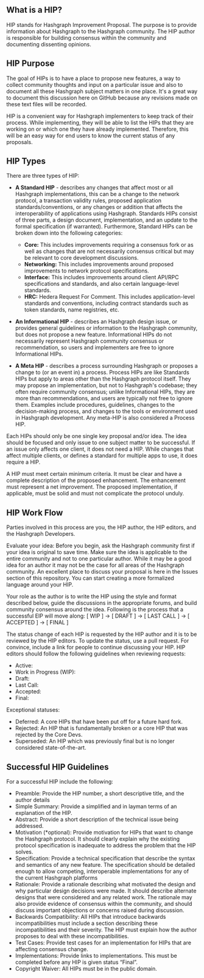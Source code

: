 ## What is a HIP?
HIP stands for Hashgraph Improvement Proposal. The purpose is to provide information about Hashgraph to the Hashgraph community. The HIP author is responsible for building consensus within the community and documenting dissenting opinions.

## HIP Purpose
The goal of HIPs is to have a place to propose new features, a way to collect community thoughts and input on a particular issue and also to document all these Hashgraph subject matters in one place. It's a great way to document this discussion here on GitHub because any revisions made on these text files will be recorded. 

HIP is a convenient way for Hashgraph implementers to keep track of their process. While implementing, they will be able to list the HIPs that they are working on or which one they have already implemented. Therefore, this will be an easy way for end users to know the current status of any proposals.

## HIP Types
There are three types of HIP:
- **A Standard HIP** - describes any changes that affect most or all Hashgraph implementations, this can be a change to the network protocol, a transaction validity rules, proposed application standards/conventions, or any changes or addition that affects the interoperability of applications using Hashgraph. Standards HIPs consist of three parts, a design document, implementation, and an update to the formal specification (if warranted). Furthermore, Standard HIPs can be broken down into the following categories:
   - **Core:** This includes improvements requiring a consensus fork or as well as changes that are not necessarily consensus critical but may be relevant to core development discussions.
   - **Networking:** This includes improvements around proposed improvements to network protocol specifications.
   - **Interface:** This includes improvements around client API/RPC specifications and standards, and also certain language-level standards.
   - **HRC:**  Hedera Request For Comment. This includes application-level standards and conventions, including contract standards such as token standards, name registries, etc.

- **An Informational HIP** - describes an Hashgraph design issue, or provides general guidelines or information to the Hashgraph community, but does not propose a new feature. Informational HIPs do not necessarily represent Hashgraph community consensus or recommendation, so users and implementers are free to ignore Informational HIPs.

- **A Meta HIP** - describes a process surrounding Hashgraph or proposes a change to (or an event in) a process. Process HIPs are like Standards HIPs but apply to areas other than the Hashgraph protocol itself. They may propose an implementation, but not to Hashgraph's codebase; they often require community consensus; unlike Informational HIPs, they are more than recommendations, and users are typically not free to ignore them. Examples include procedures, guidelines, changes to the decision-making process, and changes to the tools or environment used in Hashgraph development. Any meta-HIP is also considered a Process HIP.

Each HIPs should only be one single key proposal and/or idea. The idea should be focused and only issue to one subject matter to be successful. If an issue only affects one client, it does not need a HIP. While changes that affect multiple clients, or defines a standard for multiple apps to use, it does require a HIP.

A HIP must meet certain minimum criteria. It must be clear and have a complete description of the proposed enhancement. The enhancement must represent a net improvement. The proposed implementation, if applicable, must be solid and must not complicate the protocol unduly.

## HIP Work Flow
Parties involved in this process are you, the HIP author, the HIP editors, and the Hashgraph Developers.

Evaluate your idea: Before you begin, ask the Hashgraph community first if your idea is original to save time. Make sure the idea is applicable to the entire community and not to one particular author. While it may be a good idea for an author it may not be the case for all areas of the Hashgraph community. An excellent place to discuss your proposal is here in the Issues section of this repository. You can start creating a more formalized language around your HIP.

Your role as the author is to write the HIP using the style and format described below, guide the discussions in the appropriate forums, and build community consensus around the idea. Following is the process that a successful EIP will move along:
[ WIP ] -> [ DRAFT ] -> [ LAST CALL ] -> [ ACCEPTED ] -> [ FINAL ]

The status change of each HIP is requested by the HIP author and it is to be reviewed by the HIP editors. To update the status, use a pull request. For convince, include a link for people to continue discussing your HIP. HIP editors should follow the following guidelines when reviewing requests:
- Active: 
- Work in Progress (WIP):
- Draft: 
- Last Call: 
- Accepted: 
- Final: 

Exceptional statuses:
- Deferred: A core HIPs that have been put off for a future hard fork. 
- Rejected: An HIP that is fundamentally broken or a core HIP that was rejected by the Core Devs.
- Superseded: An HIP which was previously final but is no longer considered state-of-the-art.

## Successful HIP Guidelines
For a successful HIP include the following: 
- Preamble: Provide the HIP number, a short descriptive title, and the author details
- Simple Summary: Provide a simplified and in layman terms of an explanation of the HIP.
- Abstract:  Provide a short description of the technical issue being addressed.
- Motivation (*optional): Provide motivation for HIPs that want to change the Hashgraph protocol. It should clearly explain why the existing protocol specification is inadequate to address the problem that the HIP solves.
- Specification: Provide a technical specification that describe the syntax and semantics of any new feature. The specification should be detailed enough to allow competing, interoperable implementations for any of the current Hashgraph platforms 
- Rationale: Provide a rationale describing what motivated the design and why particular design decisions were made. It should describe alternate designs that were considered and any related work. The rationale may also provide evidence of consensus within the community, and should discuss important objections or concerns raised during discussion.
- Backwards Compatibility: All HIPs that introduce backwards incompatibilities must include a section describing these incompatibilities and their severity. The HIP must explain how the author proposes to deal with these incompatibilities.
- Test Cases: Provide test cases for an implementation for HIPs that are affecting consensus change. 
- Implementations: Provide links to implementations. This must be completed before any HIP is given status “Final”. 
- Copyright Waiver: All HIPs must be in the public domain.
